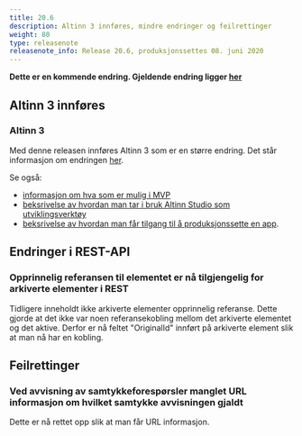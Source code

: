 ```yaml
---
title: 20.6
description: Altinn 3 innføres, mindre endringer og feilrettinger
weight: 80
type: releasenote
releasenote_info: Release 20.6, produksjonssettes 08. juni 2020
--- 
```

**Dette er en kommende endring. Gjeldende endring ligger [her](../20-5)**

## Altinn 3 innføres

### Altinn 3

Med denne releasen innføres Altinn 3 som er en større endring. Det står informasjon om endringen [her](../../../roadmap/2020/#altinn-3).

Se også:
- [informasjon om hva som er mulig i MVP](https://altinndigital.no/altinn-studio/#possibilities)
- [beksrivelse av hvordan man tar i bruk Altinn Studio som utviklingsverktøy](../../../../altinn-studio/first-time-setup) 
- [beksrivelse av hvordan man får tilgang til å produksjonssette en app](../../../../altinn-studio/deploy-maintain).

## Endringer i REST-API

### Opprinnelig referansen til elementet er nå tilgjengelig for arkiverte elementer i REST

Tidligere inneholdt ikke arkiverte elementer opprinnelig referanse. Dette gjorde at det ikke var noen
referansekobling mellom det arkiverte elementet og det aktive. Derfor er nå feltet "OriginalId" innført på arkiverte element slik at man nå har en kobling.

## Feilrettinger

### Ved avvisning av samtykkeforespørsler manglet URL informasjon om hvilket samtykke avvisningen gjaldt

Dette er nå rettet opp slik at man får URL informasjon.

